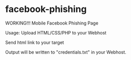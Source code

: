 # facebook-phishing
WORKING!!! Mobile Facebook Phishing Page

Usage:
Upload HTML/CSS/PHP to your Webhost

Send html link to your target

Output will be written to "credentials.txt" in your Webhost.
